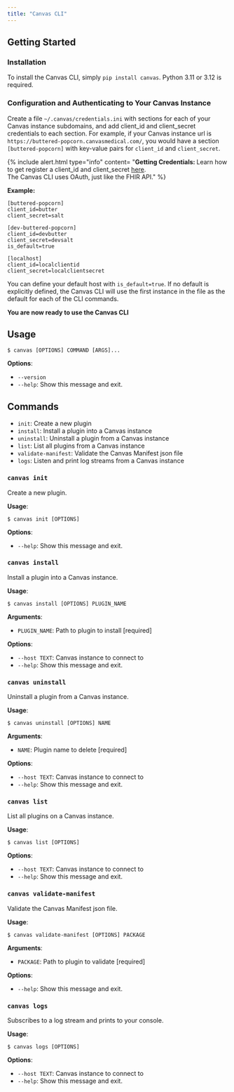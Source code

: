 ```yaml
---
title: "Canvas CLI"
---
```


## Getting Started

### Installation

To install the Canvas CLI, simply `pip install canvas`. Python 3.11 or 3.12 is required.

### Configuration and Authenticating to Your Canvas Instance
Create a file `~/.canvas/credentials.ini` with sections for each of your Canvas instance subdomains, and add client_id and client_secret credentials to each section. For example, if your Canvas instance url is `https://buttered-popcorn.canvasmedical.com/`, you would have a section `[buttered-popcorn]` with key-value pairs for `client_id` and `client_secret`.

{% include alert.html type="info" content= "<b>Getting Credentials: </b>Learn how to get register a client_id and client_secret <a href='/api/customer-authentication/#registering-a-third-party-application-on-canvas'>here</a>.<br/>The Canvas CLI uses OAuth, just like the FHIR API."  %}

**Example:**

```
[buttered-popcorn]
client_id=butter
client_secret=salt

[dev-buttered-popcorn]
client_id=devbutter
client_secret=devsalt
is_default=true

[localhost]
client_id=localclientid
client_secret=localclientsecret
```

You can define your default host with `is_default=true`. If no default is explicitly defined, the Canvas CLI will use the first instance in the file as the default for each of the CLI commands.

**You are now ready to use the Canvas CLI**

## Usage

```console
$ canvas [OPTIONS] COMMAND [ARGS]...
```

**Options**:

- `--version`
- `--help`: Show this message and exit.

## Commands

- `init`: Create a new plugin
- `install`: Install a plugin into a Canvas instance
- `uninstall`: Uninstall a plugin from a Canvas instance
- `list`: List all plugins from a Canvas instance
- `validate-manifest`: Validate the Canvas Manifest json file
- `logs`: Listen and print log streams from a Canvas instance

### `canvas init`

Create a new plugin.

**Usage**:

```console
$ canvas init [OPTIONS]
```

**Options**:

- `--help`: Show this message and exit.

### `canvas install`

Install a plugin into a Canvas instance.

**Usage**:

```console
$ canvas install [OPTIONS] PLUGIN_NAME
```

**Arguments**:

- `PLUGIN_NAME`: Path to plugin to install [required]

**Options**:

- `--host TEXT`: Canvas instance to connect to
- `--help`: Show this message and exit.

### `canvas uninstall`

Uninstall a plugin from a Canvas instance.

**Usage**:

```console
$ canvas uninstall [OPTIONS] NAME
```

**Arguments**:

- `NAME`: Plugin name to delete [required]

**Options**:

- `--host TEXT`: Canvas instance to connect to
- `--help`: Show this message and exit.

### `canvas list`

List all plugins on a Canvas instance.

**Usage**:

```console
$ canvas list [OPTIONS]
```

**Options**:

- `--host TEXT`: Canvas instance to connect to
- `--help`: Show this message and exit.

### `canvas validate-manifest`

Validate the Canvas Manifest json file.

**Usage**:

```console
$ canvas validate-manifest [OPTIONS] PACKAGE
```

**Arguments**:

- `PACKAGE`: Path to plugin to validate [required]

**Options**:

- `--help`: Show this message and exit.

### `canvas logs`

Subscribes to a log stream and prints to your console.

**Usage**:

```console
$ canvas logs [OPTIONS]
```

**Options**:

- `--host TEXT`: Canvas instance to connect to
- `--help`: Show this message and exit.
